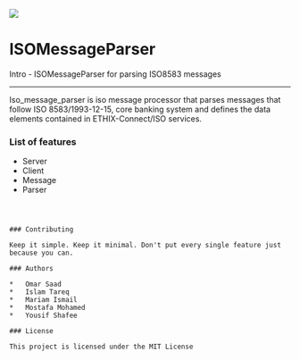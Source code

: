 ![](logo.png)

ISOMessageParser
=======================================

Intro - ISOMessageParser for parsing ISO8583 messages 

* * *

Iso_message_parser is iso message processor that parses messages that follow ISO 8583/1993-12-15, core banking system and defines the data elements contained in ETHIX-Connect/ISO services. 
### List of features

*   Server
*   Client
*   Message
* 	Parser



```



### Contributing

Keep it simple. Keep it minimal. Don't put every single feature just because you can.

### Authors 

*   Omar Saad
*	Islam Tareq
*	Mariam Ismail
*	Mostafa Mohamed 
*	Yousif Shafee 

### License

This project is licensed under the MIT License